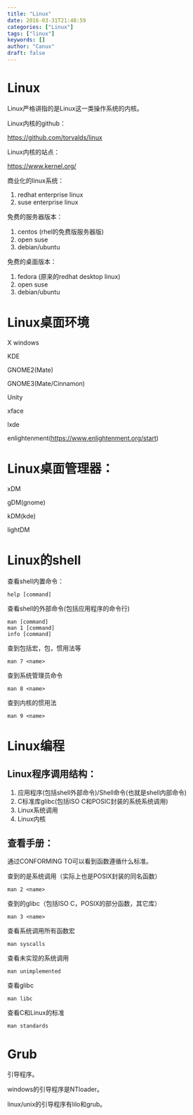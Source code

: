 ```yaml
---
title: "Linux"
date: 2016-03-31T21:48:59
categories: ["Linux"]
tags: ["linux"]
keywords: []
author: "Canux"
draft: false
---
```


# Linux

Linux严格讲指的是Linux这一类操作系统的内核。

Linux内核的github：

<https://github.com/torvalds/linux>

Linux内核的站点：

<https://www.kernel.org/>

商业化的linux系统：

1. redhat enterprise linux
2. suse enterprise linux

免费的服务器版本：

1. centos (rhel的免费版服务器版)
2. open suse
3. debian/ubuntu

免费的桌面版本：
1. fedora (原来的redhat desktop linux)
2. open suse
3. debian/ubuntu

# Linux桌面环境

X windows

KDE

GNOME2(Mate)

GNOME3(Mate/Cinnamon)

Unity

xface

lxde

enlightenment(https://www.enlightenment.org/start)

# Linux桌面管理器：

xDM

gDM(gnome)

kDM(kde)

lightDM

# Linux的shell

查看shell内置命令：

    help [command]

查看shell的外部命令(包括应用程序的命令行)

    man [command]
    man 1 [command]
    info [command]

查到包括宏，包，惯用法等

    man 7 <name>

查到系统管理员命令

    man 8 <name>

查到内核的惯用法

    man 9 <name>

# Linux编程

## Linux程序调用结构：

1. 应用程序(包括shell外部命令)/Shell命令(也就是shell内部命令)
2. C标准库glibc(包括ISO C和POSIC封装的系统系统调用)
3. Linux系统调用
4. Linux内核

## 查看手册：

通过CONFORMING TO可以看到函数遵循什么标准。

查到的是系统调用（实际上也是POSIX封装的同名函数）

    man 2 <name>

查到的glibc（包括ISO C，POSIX的部分函数，其它库）

    man 3 <name>

查看系统调用所有函数宏

    man syscalls

查看未实现的系统调用

    man unimplemented

查看glibc

    man libc

查看C和Linux的标准

    man standards

# Grub

引导程序。

windows的引导程序是NTloader。

linux/unix的引导程序有lilo和grub。
